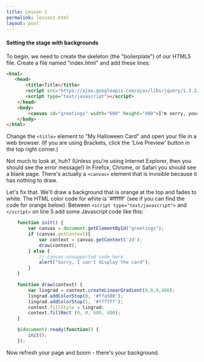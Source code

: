 ```yaml
---
title: Lesson 1
permalink: lesson1.html
layout: post
---
```

#### Setting the stage with backgrounds

To begin, we need to create the skeleton (the "boilerplate") of our HTML5 file.  Create a file named "index.html" and add these lines:

```html
<html>
   <head>
       <title>Title</title>
       <script src="https://ajax.googleapis.com/ajax/libs/jquery/1.3.2/jquery.min.js"></script>
       <script type="text/javascript"></script>
    </head>
    <body>
        <canvas id="greetings" width="600" height="400">I'm sorry, your browser can't display this eCard</canvas>
    </body>
</html>
```

Change the `<title>` element to "My Halloween Card" and open your file in a web browser.  (If you are using Brackets, click the 'Live Preview' button in the top right corner.)

Not much to look at, huh?  (Unless you're using Internet Explorer, then you should see the error message!)  In Firefox, Chrome, or Safari you should see a blank page.  There's actually a `<canvas>` element that is invisible because it has nothing to draw.

Let's fix that. We'll draw a background that is orange at the top and fades to white.  The HTML color code for white is '#ffffff' (see if you can find the code for orange below).  Between `<script type="text/javascript">` and `</script>` on line 5 add some Javascript code like this:

```javascript
    function init() {
        var canvas = document.getElementById("greetings");
        if (canvas.getContext){
            var context = canvas.getContext('2d');
            draw(context);
        } else {
            // canvas-unsupported code here
            alert("Sorry, I can't display the card");
        }
    }

    function draw(context) {
        var lingrad = context.createLinearGradient(0,0,0,400);
        lingrad.addColorStop(0, '#ffa500');
        lingrad.addColorStop(1, '#ffffff');
        context.fillStyle = lingrad;
        context.fillRect (0, 0, 600, 400);
    }

    $(document).ready(function() {
        init();
    });
```

Now refresh your page and boom - there's your background.
